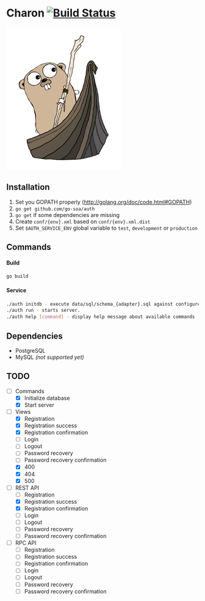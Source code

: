 Charon [![Build Status](https://travis-ci.org/go-soa/charon.svg)](https://travis-ci.org/go-soa/charon)
=============

<img src="/data/logo/charon.png?raw=true" width="300">

Installation
------------
1. Set you GOPATH properly (http://golang.org/doc/code.html#GOPATH)
2. `go get github.com/go-soa/auth`
3. `go get` if some dependencies are missing
4. Create `conf/{env}.xml` based on `conf/{env}.xml.dist`
5. Set `$AUTH_SERVICE_ENV` global variable to `test`, `development` or `production`

Commands
--------

#### Build
```bash
go build
```

#### Service
```bash
./auth initdb - execute data/sql/schema_{adapter}.sql against configured database.
./auth run - starts server.
./auth help [command] - display help message about available commands
```

Dependencies
------------
- PostgreSQL
- MySQL *(not supported yet)*

TODO
----
- [ ] Commands
	- [x] Initialize database
	- [x] Start server
- [ ] Views
	- [x] Registration
	- [x] Registration success
	- [x] Registration confirmation
	- [ ] Login
	- [ ] Logout
	- [ ] Password recovery
	- [ ] Password recovery confirmation
	- [x] 400
	- [x] 404
	- [x] 500
- [ ] REST API
	- [ ] Registration
	- [x] Registration success
	- [x] Registration confirmation
	- [ ] Login
	- [ ] Logout
	- [ ] Password recovery
	- [ ] Password recovery confirmation
- [ ] RPC API
	- [ ] Registration
	- [ ] Registration success
	- [ ] Registration confirmation
	- [ ] Login
	- [ ] Logout
	- [ ] Password recovery
	- [ ] Password recovery confirmation

